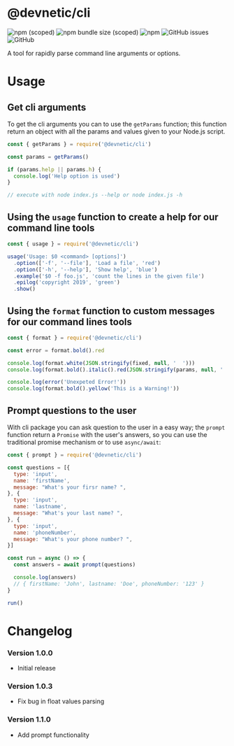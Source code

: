 # @devnetic/cli

![npm (scoped)](https://img.shields.io/npm/v/@devnetic/cli)
![npm bundle size (scoped)](https://img.shields.io/bundlephobia/minzip/@devnetic/cli?color=red)
![npm](https://img.shields.io/npm/dt/@devnetic/cli)
![GitHub issues](https://img.shields.io/github/issues-raw/devnetic/cli)
![GitHub](https://img.shields.io/github/license/devnetic/cli)

A tool for rapidly parse command line arguments or options.

# Usage

## Get cli arguments

To get the cli arguments you can to use the `getParams` function; this function 
return an object with all the params and values given to your Node.js script.

```javascript
const { getParams } = require('@devnetic/cli')

const params = getParams()

if (params.help || params.h) {
  console.log('Help option is used')
}

// execute with node index.js --help or node index.js -h
```

## Using the `usage` function to create a help for our command line tools

```javascript
const { usage } = require('@devnetic/cli')

usage('Usage: $0 <command> [options]')
  .option(['-f', '--file'], 'Load a file', 'red')
  .option(['-h', '--help'], 'Show help', 'blue')
  .example('$0 -f foo.js', 'count the lines in the given file')
  .epilog('copyright 2019', 'green')
  .show()
```

## Using the `format` function to custom messages for our command lines tools

```javascript
const { format } = require('@devnetic/cli')

const error = format.bold().red

console.log(format.white(JSON.stringify(fixed, null, '  ')))
console.log(format.bold().italic().red(JSON.stringify(params, null, '  ')))

console.log(error('Unexpeted Error!'))
console.log(format.bold().yellow('This is a Warning!'))
```

## Prompt questions to the user

With cli package you can ask question to the user in a easy way; the `prompt` 
function return a `Promise` with the user's answers, so you can use the 
traditional promise mechanism or to use `async/await`:

```javascript
const { prompt } = require('@devnetic/cli')

const questions = [{
  type: 'input',
  name: 'firstName',
  message: "What's your firsr name? ",
}, {
  type: 'input',
  name: 'lastname',
  message: "What's your last name? ",
}, {
  type: 'input',
  name: 'phoneNumber',
  message: "What's your phone number? ",
}]

const run = async () => {
  const answers = await prompt(questions)

  console.log(answers)
  // { firstName: 'John', lastname: 'Doe', phoneNumber: '123' }
}

run()
```

# Changelog

### Version 1.0.0
- Initial release

### Version 1.0.3
- Fix bug in float values parsing

### Version 1.1.0
- Add prompt functionality
